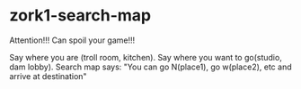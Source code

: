 zork1-search-map
================

Attention!!! Can spoil your game!!!

Say where you are (troll room, kitchen).
Say where you want to go(studio, dam lobby).
Search map says:
 "You can go N(place1), go w(place2), etc and arrive at destination"